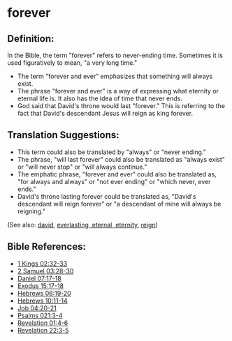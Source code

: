 # forever #

## Definition: ##

In the Bible, the term "forever" refers to never-ending time. Sometimes it is used figuratively to mean, "a very long time."

* The term "forever and ever" emphasizes that something will always exist.
* The phrase "forever and ever" is a way of expressing what eternity or eternal life is. It also has the idea of time that never ends.
* God said that David's throne would last "forever." This is referring to the fact that David's descendant Jesus will reign as king forever. 

## Translation Suggestions: ##

* This term could also be translated by "always" or "never ending."
* The phrase, "will last forever" could also be translated as "always exist" or "will never stop" or "will always continue."
* The emphatic phrase, "forever and ever" could also be translated as, "for always and always" or "not ever ending" or "which never, ever ends."
* David's throne lasting forever could be translated as, "David's descendant will reign forever" or "a descendant of mine will always be reigning."

(See also: [david](../other/david.md), [everlasting, eternal, eternity](../kt/eternity.md), [reign](../other/reign.md))

## Bible References: ##

* [1 Kings 02:32-33](https://door43.org/en/bible/notes/1ki/02/32)
* [2 Samuel 03:28-30](https://door43.org/en/bible/notes/2sa/03/28)
* [Daniel 07:17-18](https://door43.org/en/bible/notes/dan/07/17)
* [Exodus 15:17-18](https://door43.org/en/bible/notes/exo/15/17)
* [Hebrews 06:19-20](https://door43.org/en/bible/notes/heb/06/19)
* [Hebrews 10:11-14](https://door43.org/en/bible/notes/heb/10/11)
* [Job 04:20-21](https://door43.org/en/bible/notes/job/04/20)
* [Psalms 021:3-4](https://door43.org/en/bible/notes/psa/021/003)
* [Revelation 01:4-6](https://door43.org/en/bible/notes/rev/01/04)
* [Revelation 22:3-5](https://door43.org/en/bible/notes/rev/22/03)


